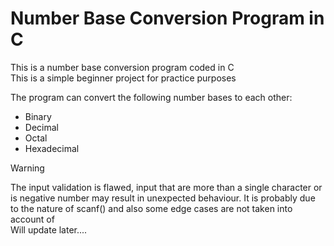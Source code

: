 # Number Base Conversion Program in C

This is a number base conversion program coded in C\
This is a simple beginner project for practice purposes

The program can convert the following number bases to each other:
- Binary
- Decimal
- Octal
- Hexadecimal

> [!WARNING]
> The input validation is flawed, input that are more than a single character or is negative number may result in unexpected behaviour.
> It is probably due to the nature of scanf() and also some edge cases are not taken into account of\
> Will update later....